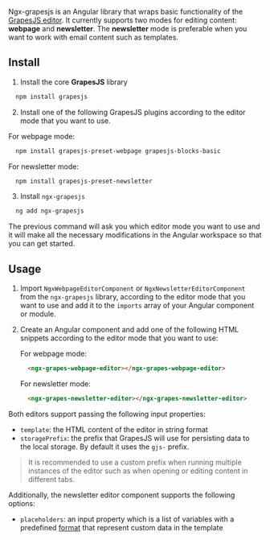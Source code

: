 Ngx-grapesjs is an Angular library that wraps basic functionality of the [GrapesJS editor](https://grapesjs.com/). It currently supports two modes for editing content: **webpage** and **newsletter**. The **newsletter** mode is preferable when you want to work with email content such as templates.

## Install

1. Install the core **GrapesJS** library

  ```sh
    npm install grapesjs
  ```

2. Install one of the following GrapesJS plugins according to the editor mode that you want to use.

  For webpage mode:

  ```sh
    npm install grapesjs-preset-webpage grapesjs-blocks-basic
  ```

  For newsletter mode:

  ```sh
    npm install grapesjs-preset-newsletter
  ```

3. Install `ngx-grapesjs`

  ```sh
    ng add ngx-grapesjs
  ```

The previous command will ask you which editor mode you want to use and it will make all the necessary modifications in the Angular workspace so that you can get started.

## Usage

 1. Import `NgxWebpageEditorComponent` or `NgxNewsletterEditorComponent` from the `ngx-grapesjs` library, according to the editor mode that you want to use and add it to the `imports` array of your Angular component or module.

2. Create an Angular component and add one of the following HTML snippets according to the editor mode that you want to use:

    For webpage mode:

    ```html
      <ngx-grapes-webpage-editor></ngx-grapes-webpage-editor>
    ```

    For newsletter mode:

    ```html
      <ngx-grapes-newsletter-editor></ngx-grapes-newsletter-editor>
    ```

Both editors support passing the following input properties:

 - `template`: the HTML content of the editor in string format
 - `storagePrefix`: the prefix that GrapesJS will use for persisting data to the local storage. By default it uses the `gjs-` prefix.

>It is recommended to use a custom prefix when running multiple instances of the editor such as when opening or editing content in different tabs.

Additionally, the newsletter editor component supports the following options:

- `placeholders`: an input property which is a list of variables with a predefined [format](https://github.com/Developer-Plexscape/ngx-grapesjs/blob/master/projects/ngx-grapesjs/src/lib/placeholder.model.ts) that represent custom data in the template
